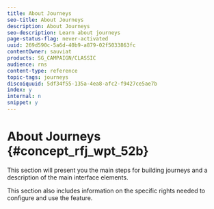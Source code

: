 ```yaml
---
title: About Journeys
seo-title: About Journeys
description: About Journeys
seo-description: Learn about journeys
page-status-flag: never-activated
uuid: 269d590c-5a6d-40b9-a879-02f5033863fc
contentOwner: sauviat
products: SG_CAMPAIGN/CLASSIC
audience: rns
content-type: reference
topic-tags: journeys
discoiquuid: 5df34f55-135a-4ea8-afc2-f9427ce5ae7b
index: y
internal: n
snippet: y
---
```


# About Journeys {#concept_rfj_wpt_52b}

This section will present you the main steps for building journeys and a description of the main interface elements.

This section also includes information on the specific rights needed to configure and use the feature.